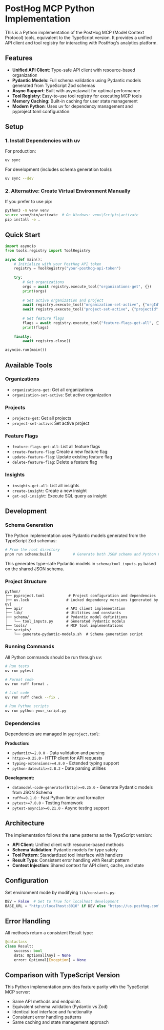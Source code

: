 # PostHog MCP Python Implementation

This is a Python implementation of the PostHog MCP (Model Context Protocol) tools, equivalent to the TypeScript version. It provides a unified API client and tool registry for interacting with PostHog's analytics platform.

## Features

- **Unified API Client**: Type-safe API client with resource-based organization
- **Pydantic Models**: Full schema validation using Pydantic models generated from TypeScript Zod schemas
- **Async Support**: Built with async/await for optimal performance
- **Tool Registry**: Easy-to-use tool registry for executing MCP tools
- **Memory Caching**: Built-in caching for user state management
- **Modern Python**: Uses uv for dependency management and pyproject.toml configuration

## Setup

### 1. Install Dependencies with uv

For production:
```bash
uv sync
```

For development (includes schema generation tools):
```bash
uv sync --dev
```

### 2. Alternative: Create Virtual Environment Manually

If you prefer to use pip:
```bash
python3 -m venv venv
source venv/bin/activate  # On Windows: venv\Scripts\activate
pip install -e .
```

## Quick Start

```python
import asyncio
from tools.registry import ToolRegistry

async def main():
    # Initialize with your PostHog API token
    registry = ToolRegistry("your-posthog-api-token")
    
    try:
        # Get organizations
        orgs = await registry.execute_tool("organizations-get", {})
        print(orgs)
        
        # Set active organization and project
        await registry.execute_tool("organization-set-active", {"orgId": "org-id"})
        await registry.execute_tool("project-set-active", {"projectId": "project-id"})
        
        # Get feature flags
        flags = await registry.execute_tool("feature-flags-get-all", {})
        print(flags)
        
    finally:
        await registry.close()

asyncio.run(main())
```

## Available Tools

### Organizations
- `organizations-get`: Get all organizations
- `organization-set-active`: Set active organization

### Projects  
- `projects-get`: Get all projects
- `project-set-active`: Set active project

### Feature Flags
- `feature-flags-get-all`: List all feature flags
- `create-feature-flag`: Create a new feature flag
- `update-feature-flag`: Update existing feature flag
- `delete-feature-flag`: Delete a feature flag

### Insights
- `insights-get-all`: List all insights
- `create-insight`: Create a new insight
- `get-sql-insight`: Execute SQL query as insight

## Development

### Schema Generation

The Python implementation uses Pydantic models generated from the TypeScript Zod schemas:

```bash
# From the root directory
pnpm run schema:build          # Generate both JSON schema and Python models
```

This generates type-safe Pydantic models in `schema/tool_inputs.py` based on the shared JSON schema.

### Project Structure

```
python/
├── pyproject.toml           # Project configuration and dependencies
├── uv.lock                 # Locked dependency versions (generated by uv)
├── api/                    # API client implementation
├── lib/                    # Utilities and constants
├── schema/                 # Pydantic model definitions
│   └── tool_inputs.py      # Generated Pydantic models
├── tools/                  # MCP tool implementations
└── scripts/
    └── generate-pydantic-models.sh  # Schema generation script
```

### Running Commands

All Python commands should be run through uv:

```bash
# Run tests
uv run pytest

# Format code
uv run ruff format .

# Lint code
uv run ruff check --fix .

# Run Python scripts
uv run python your_script.py
```

### Dependencies

Dependencies are managed in `pyproject.toml`:

**Production:**
- `pydantic>=2.0.0` - Data validation and parsing
- `httpx>=0.25.0` - HTTP client for API requests
- `typing-extensions>=4.8.0` - Extended typing support
- `python-dateutil>=2.8.2` - Date parsing utilities

**Development:**
- `datamodel-code-generator[http]>=0.25.0` - Generate Pydantic models from JSON Schema
- `ruff>=0.1.0` - Fast Python linter and formatter
- `pytest>=7.0.0` - Testing framework
- `pytest-asyncio>=0.21.0` - Async testing support

## Architecture

The implementation follows the same patterns as the TypeScript version:

- **API Client**: Unified client with resource-based methods
- **Schema Validation**: Pydantic models for type safety
- **Tool Pattern**: Standardized tool interface with handlers
- **Result Type**: Consistent error handling with Result pattern
- **Context Injection**: Shared context for API client, cache, and state

## Configuration

Set environment mode by modifying `lib/constants.py`:

```python
DEV = False  # Set to True for localhost development
BASE_URL = "http://localhost:8010" if DEV else "https://us.posthog.com"
```

## Error Handling

All methods return a consistent Result type:

```python
@dataclass
class Result:
    success: bool
    data: Optional[Any] = None
    error: Optional[Exception] = None
```

## Comparison with TypeScript Version

This Python implementation provides feature parity with the TypeScript MCP server:

- Same API methods and endpoints
- Equivalent schema validation (Pydantic vs Zod)
- Identical tool interface and functionality
- Consistent error handling patterns
- Same caching and state management approach